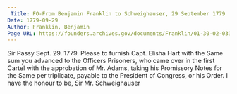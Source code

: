 ```yaml
---
 Title: FO-From Benjamin Franklin to Schweighauser, 29 September 1779
Date: 1779-09-29
Author: Franklin, Benjamin
Page URL: https://founders.archives.gov/documents/Franklin/01-30-02-0338
---
```


Sir
Passy Sept. 29. 1779.
Please to furnish Capt. Elisha Hart with the Same sum you advanced to the Officers Prisoners, who came over in the first Cartel with the approbation of Mr. Adams, taking his Promissory Notes for the Same per triplicate, payable to the President of Congress, or his Order. I have the honour to be, Sir
Mr. Schweighauser

